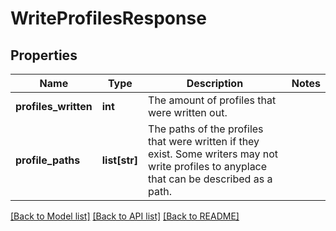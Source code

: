 # WriteProfilesResponse

## Properties
Name | Type | Description | Notes
------------ | ------------- | ------------- | -------------
**profiles_written** | **int** | The amount of profiles that were written out. | 
**profile_paths** | **list[str]** | The paths of the profiles that were written if they exist. Some writers may not write profiles to anyplace that can be described as a path. | 

[[Back to Model list]](../README.md#documentation-for-models) [[Back to API list]](../README.md#documentation-for-api-endpoints) [[Back to README]](../README.md)


